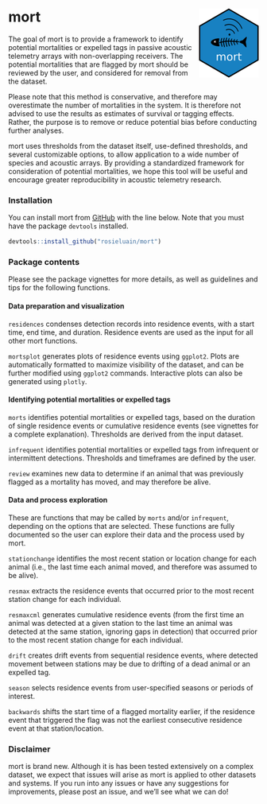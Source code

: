 
<!-- README.md is generated from README.Rmd. Please edit the .Rmd file -->

# mort <img src="man/figures/logo.png" align="right" height="139" />

<!-- badges: start -->
<!-- badges: end -->

The goal of mort is to provide a framework to identify potential
mortalities or expelled tags in passive acoustic telemetry arrays with
non-overlapping receivers. The potential mortalities that are flagged by
mort should be reviewed by the user, and considered for removal from the
dataset.

Please note that this method is conservative, and therefore may
overestimate the number of mortalities in the system. It is therefore
not advised to use the results as estimates of survival or tagging
effects. Rather, the purpose is to remove or reduce potential bias
before conducting further analyses.

mort uses thresholds from the dataset itself, use-defined thresholds,
and several customizable options, to allow application to a wide number
of species and acoustic arrays. By providing a standardized framework
for consideration of potential mortalities, we hope this tool will be
useful and encourage greater reproducibility in acoustic telemetry
research.

### Installation

You can install mort from [GitHub](https://github.com/) with the line
below. Note that you must have the package `devtools` installed.

``` r
devtools::install_github("rosieluain/mort")
```

### Package contents

Please see the package vignettes for more details, as well as guidelines
and tips for the following functions.

#### Data preparation and visualization

`residences` condenses detection records into residence events, with a
start time, end time, and duration. Residence events are used as the
input for all other mort functions.

`mortsplot` generates plots of residence events using `ggplot2`. Plots
are automatically formatted to maximize visibility of the dataset, and
can be further modified using `ggplot2` commands. Interactive plots can
also be generated using `plotly`.

<!-- ### Should make an example plot from example dataset when ready -->

#### Identifying potential mortalities or expelled tags

`morts` identifies potential mortalities or expelled tags, based on the
duration of single residence events or cumulative residence events (see
vignettes for a complete explanation). Thresholds are derived from the
input dataset.

`infrequent` identifies potential mortalities or expelled tags from
infrequent or intermittent detections. Thresholds and timeframes are
defined by the user.

`review` examines new data to determine if an animal that was previously
flagged as a mortality has moved, and may therefore be alive.

#### Data and process exploration

These are functions that may be called by `morts` and/or `infrequent`,
depending on the options that are selected. These functions are fully
documented so the user can explore their data and the process used by
mort.

`stationchange` identifies the most recent station or location change
for each animal (i.e., the last time each animal moved, and therefore
was assumed to be alive).

`resmax` extracts the residence events that occurred prior to the most
recent station change for each individual.

`resmaxcml` generates cumulative residence events (from the first time
an animal was detected at a given station to the last time an animal was
detected at the same station, ignoring gaps in detection) that occurred
prior to the most recent station change for each individual.

`drift` creates drift events from sequential residence events, where
detected movement between stations may be due to drifting of a dead
animal or an expelled tag.

`season` selects residence events from user-specified seasons or periods
of interest.

`backwards` shifts the start time of a flagged mortality earlier, if the
residence event that triggered the flag was not the earliest consecutive
residence event at that station/location.

### Disclaimer

mort is brand new. Although it is has been tested extensively on a
complex dataset, we expect that issues will arise as mort is applied to
other datasets and systems. If you run into any issues or have any
suggestions for improvements, please post an issue, and we’ll see what
we can do!
